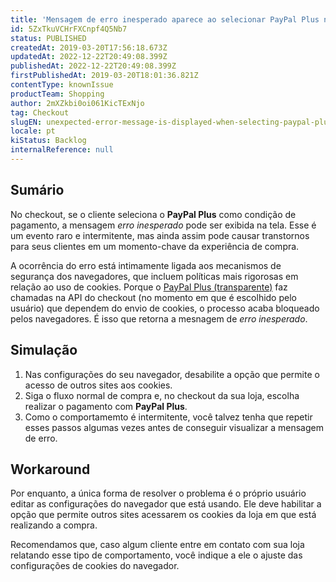 ```yaml
---
title: 'Mensagem de erro inesperado aparece ao selecionar PayPal Plus no checkout'
id: 5ZxTkuVCHrFXCnpf4Q5Nb7
status: PUBLISHED
createdAt: 2019-03-20T17:56:18.673Z
updatedAt: 2022-12-22T20:49:08.399Z
publishedAt: 2022-12-22T20:49:08.399Z
firstPublishedAt: 2019-03-20T18:01:36.821Z
contentType: knownIssue
productTeam: Shopping
author: 2mXZkbi0oi061KicTExNjo
tag: Checkout
slugEN: unexpected-error-message-is-displayed-when-selecting-paypal-plus-at-checkout
locale: pt
kiStatus: Backlog
internalReference: null
---
```


## Sumário

No checkout, se o cliente seleciona o __PayPal Plus__ como condição de pagamento, a mensagem _erro inesperado_ pode ser exibida na tela. Esse é um evento raro e intermitente, mas ainda assim pode causar transtornos para seus clientes em um momento-chave da experiência de compra.

A ocorrência do erro está intimamente ligada aos mecanismos de segurança dos navegadores, que incluem políticas mais rigorosas em relação ao uso de cookies. Porque o [PayPal Plus (transparente)](/pt/tutorial/configurar-paypal-plus-paypal-transparente) faz chamadas na API do checkout (no momento em que é escolhido pelo usuário) que dependem do envio de cookies, o processo acaba bloqueado pelos navegadores. É isso que retorna a mesnagem de _erro inesperado_.

## Simulação

1. Nas configurações do seu navegador, desabilite a opção que permite o acesso de outros sites aos cookies.
2. Siga o fluxo normal de compra e, no checkout da sua loja, escolha realizar o pagamento com __PayPal Plus__.
3. Como o comportamemto é intermitente, você talvez tenha que repetir esses passos algumas vezes antes de conseguir visualizar a mensagem de erro.

## Workaround

Por enquanto, a única forma de resolver o problema é o próprio usuário editar as configurações do navegador que está usando. Ele deve habilitar a opção que permite outros sites acessarem os cookies da loja em que está realizando a compra.

Recomendamos que, caso algum cliente entre em contato com sua loja relatando esse tipo de comportamento, você indique a ele o ajuste das configurações de cookies do navegador.

